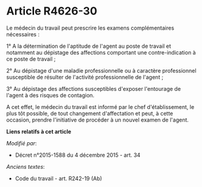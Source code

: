 # Article R4626-30

Le médecin du travail peut prescrire les examens complémentaires nécessaires :

1° A la détermination de l'aptitude de l'agent au poste de travail et notamment au dépistage des affections comportant une
contre-indication à ce poste de travail ;

2° Au dépistage d'une maladie professionnelle ou à caractère professionnel susceptible de résulter de l'activité
professionnelle de l'agent ;

3° Au dépistage des affections susceptibles d'exposer l'entourage de l'agent à des risques de contagion.

A cet effet, le médecin du travail est informé par le chef d'établissement, le plus tôt possible, de tout changement
d'affectation et peut, à cette occasion, prendre l'initiative de procéder à un nouvel examen de l'agent.

**Liens relatifs à cet article**

_Modifié par_:

  - Décret n°2015-1588 du 4 décembre 2015 - art. 34

_Anciens textes_:

  - Code du travail - art. R242-19 (Ab)

